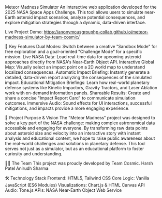 Meteor Madness Simulator
An interactive web application developed for the 2025 NASA Space Apps Challenge. This tool allows users to simulate near-Earth asteroid impact scenarios, analyze potential consequences, and explore mitigation strategies through a dynamic, data-driven interface.

Live Project Demo: https://anonymousgrouphp-collab.github.io/meteor-madness-simulator-by-team-cosmic/

🚀 Key Features
Dual Modes: Switch between a creative "Sandbox Mode" for free exploration and a goal-oriented "Challenge Mode" for a specific mission.
Live NASA Data: Load real-time data for upcoming asteroid approaches directly from NASA's Near-Earth Object API.
Interactive Global Map: Visually select an impact point on a 2D world map to understand localized consequences.
Automatic Impact Briefing: Instantly generate a detailed, data-driven report analyzing the consequences of the simulated impact.
Educational Mitigation Briefings: Learn how real-world planetary defense systems like Kinetic Impactors, Gravity Tractors, and Laser Ablation work with on-demand information panels.
Shareable Results: Create and share a concise "Impact Report Card" to communicate simulation outcomes.
Immersive Audio: Sound effects for UI interactions, successful mitigations, and impacts provide a more engaging experience.

🌟 Project Purpose & Vision
The "Meteor Madness" project was designed to solve a key part of the NASA challenge: making complex astronomical data accessible and engaging for everyone. By transforming raw data points about asteroid size and velocity into an interactive story with instant analysis and educational content, we hope to raise public awareness about the real-world challenges and solutions in planetary defense. This tool serves not just as a simulator, but as an educational platform to foster curiosity and understanding.

🧑‍🚀 The Team
This project was proudly developed by Team Cosmic.
Harsh Patel
Anirudh Sharma

🛠️ Technology Stack
Frontend: HTML5, Tailwind CSS
Core Logic: Vanilla JavaScript (ES6 Modules)
Visualizations: Chart.js & HTML Canvas API
Audio: Tone.js
APIs: NASA Near-Earth Object Web Service
